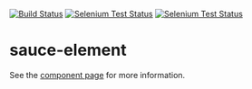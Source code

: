 [![Build Status](http://img.shields.io/travis/robdodson/sauce-element/master.svg?style=flat)](https://travis-ci.org/robdodson/sauce-element)
[![Selenium Test Status](https://saucelabs.com/buildstatus/robdodson)](https://saucelabs.com/u/robdodson)
[![Selenium Test Status](https://saucelabs.com/browser-matrix/robdodson.svg)](https://saucelabs.com/u/robdodson)


sauce-element
=============

See the [component page](http://robdodson.github.io/sauce-element) for more information.
